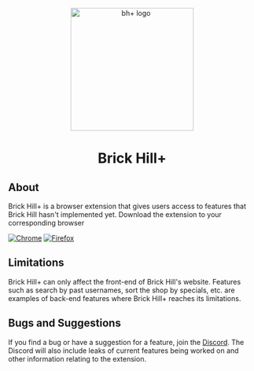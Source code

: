 <p align="center" style="text-align: center"><img src="https://cdn.discordapp.com/attachments/803658597476859984/814693847652892682/PLUS.png" width="250" alt="bh+ logo"/></p>
<h1 align="center">Brick Hill+</h1>


## About
Brick Hill+ is a browser extension that gives users access to features that Brick Hill hasn't implemented yet. Download the extension to your corresponding browser

[![Chrome](https://github.com/alrra/browser-logos/blob/main/src/chrome/chrome_64x64.png "Chrome")](https://chrome.google.com/webstore/detail/brick-hill%20/hendnmfbkcgmpafikljbfhpgphdilohj?hl=en)
[![Firefox](https://github.com/alrra/browser-logos/blob/main/src/firefox/firefox_64x64.png "FireFox")](https://addons.mozilla.org/en-US/firefox/addon/brick-hill/)

## Limitations
Brick Hill+ can only affect the front-end of Brick Hill's website. Features such as search by past usernames, sort the shop by specials, etc. are examples of back-end features where Brick Hill+ reaches its limitations.

## Bugs and Suggestions
If you find a bug or have a suggestion for a feature, join the [Discord](https://discord.com/invite/wWsGUfZw4Z). The Discord will also include leaks of current features being worked on and other information relating to the extension.
